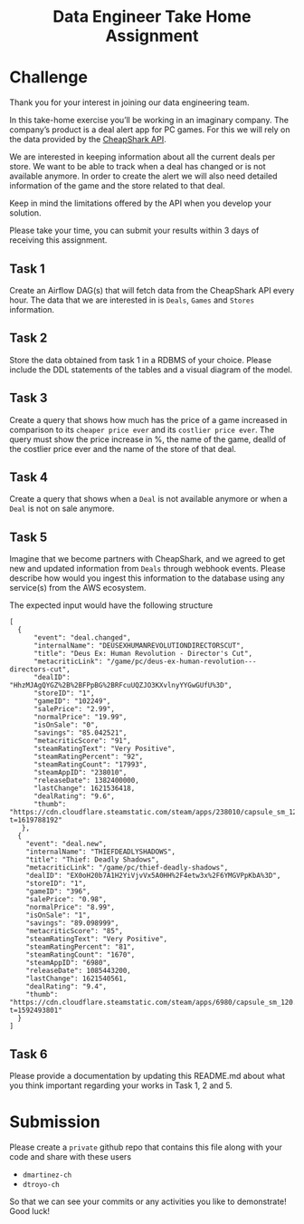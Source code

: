 <h1 align="center">Data Engineer Take Home Assignment</h1>

# Challenge
Thank you for your interest in joining our data engineering team.

In this take-home exercise you’ll be working in an imaginary company. The company’s product is a deal alert app for PC games. For this we will rely on the data provided by the [CheapShark API](https://apidocs.cheapshark.com/#c6e4678d-7ff0-ebd4-59c1-b4d0fb3dac87).

We are interested in keeping information about all the current deals per store. We want to be able to track when a deal has changed or is not available anymore. In order to create the alert we will also need detailed information of the game and the store related to that deal. 

Keep in mind the limitations offered by the API when you develop your solution.

Please take your time, you can submit your results within 3 days of receiving this assignment.

## Task 1
Create an Airflow DAG(s) that will fetch data from the CheapShark API every hour. The data that we are interested in is `Deals`, `Games` and `Stores` information.

## Task 2
Store the data obtained from task 1 in a RDBMS of your choice. Please include the DDL statements of the tables and a visual diagram of the model.

## Task 3
Create a query that shows how much has the price of a game increased in comparison to its `cheaper price ever` and its `costlier price ever`. The query must show the price increase in %, the name of the game, dealId of the costlier price ever and the name of the store of that deal.

## Task 4
Create a query that shows when a `Deal` is not available anymore or when a `Deal` is not on sale anymore.

## Task 5
Imagine that we become partners with CheapShark, and we agreed to get new and updated information from `Deals` through webhook events. Please describe how would you ingest this information to the database using any service(s) from the AWS ecosystem.

The expected input would have the following structure
```
[
  {
      "event": "deal.changed",
      "internalName": "DEUSEXHUMANREVOLUTIONDIRECTORSCUT",
      "title": "Deus Ex: Human Revolution - Director's Cut",
      "metacriticLink": "/game/pc/deus-ex-human-revolution---directors-cut",
      "dealID": "HhzMJAgQYGZ%2B%2BFPpBG%2BRFcuUQZJO3KXvlnyYYGwGUfU%3D",
      "storeID": "1",
      "gameID": "102249",
      "salePrice": "2.99",
      "normalPrice": "19.99",
      "isOnSale": "0",
      "savings": "85.042521",
      "metacriticScore": "91",
      "steamRatingText": "Very Positive",
      "steamRatingPercent": "92",
      "steamRatingCount": "17993",
      "steamAppID": "238010",
      "releaseDate": 1382400000,
      "lastChange": 1621536418,
      "dealRating": "9.6",
      "thumb": "https://cdn.cloudflare.steamstatic.com/steam/apps/238010/capsule_sm_120.jpg?t=1619788192"
   },
  {
    "event": "deal.new",
    "internalName": "THIEFDEADLYSHADOWS",
    "title": "Thief: Deadly Shadows",
    "metacriticLink": "/game/pc/thief-deadly-shadows",
    "dealID": "EX0oH20b7A1H2YiVjvVx5A0HH%2F4etw3x%2F6YMGVPpKbA%3D",
    "storeID": "1",
    "gameID": "396",
    "salePrice": "0.98",
    "normalPrice": "8.99",
    "isOnSale": "1",
    "savings": "89.098999",
    "metacriticScore": "85",
    "steamRatingText": "Very Positive",
    "steamRatingPercent": "81",
    "steamRatingCount": "1670",
    "steamAppID": "6980",
    "releaseDate": 1085443200,
    "lastChange": 1621540561,
    "dealRating": "9.4",
    "thumb": "https://cdn.cloudflare.steamstatic.com/steam/apps/6980/capsule_sm_120.jpg?t=1592493801"
  }
]
```


## Task 6
Please provide a documentation by updating this README.md about what you think important regarding your works in Task 1, 2 and 5.

# Submission
Please create a `private` github repo that contains this file along with your code and share with these users
- `dmartinez-ch`
- `dtroyo-ch`

So that we can see your commits or any activities you like to demonstrate!
Good luck!